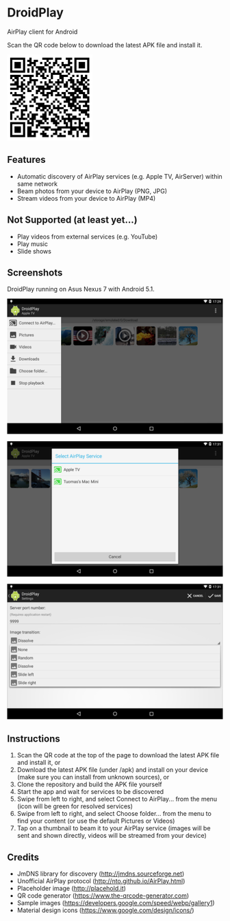DroidPlay
=========

AirPlay client for Android

Scan the QR code below to download the latest APK file and install it.

![ScreenShot](/screenshots/qrcode.png)

Features
--------

- Automatic discovery of AirPlay services (e.g. Apple TV, AirServer) within same network
- Beam photos from your device to AirPlay (PNG, JPG)
- Stream videos from your device to AirPlay (MP4)

Not Supported (at least yet...)
-------------------------------

- Play videos from external services (e.g. YouTube)
- Play music
- Slide shows

Screenshots
-----------

DroidPlay running on Asus Nexus 7 with Android 5.1.

![ScreenShot](/screenshots/ss-1.png)

![ScreenShot](/screenshots/ss-2.png)

![ScreenShot](/screenshots/ss-3.png)

Instructions
------------

1. Scan the QR code at the top of the page to download the latest APK file and install it, or
2. Download the latest APK file (under /apk) and install on your device (make sure you can install from unknown sources), or
3. Clone the repository and build the APK file yourself
4. Start the app and wait for services to be discovered
5. Swipe from left to right, and select Connect to AirPlay... from the menu (icon will be green for resolved services)
6. Swipe from left to right, and select Choose folder... from the menu to find your content (or use the default Pictures or Videos)
7. Tap on a thumbnail to beam it to your AirPlay service (images will be sent and shown directly, videos will be streamed from your device)

Credits
-------

- JmDNS library for discovery (http://jmdns.sourceforge.net)
- Unofficial AirPlay protocol (http://nto.github.io/AirPlay.html)
- Placeholder image (http://placehold.it)
- QR code generator (https://www.the-qrcode-generator.com)
- Sample images (https://developers.google.com/speed/webp/gallery1)
- Material design icons (https://www.google.com/design/icons/)